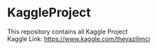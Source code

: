 # KaggleProject
This repository contains all Kaggle Project <br>
Kaggle Link: https://www.kaggle.com/theyazilimci
